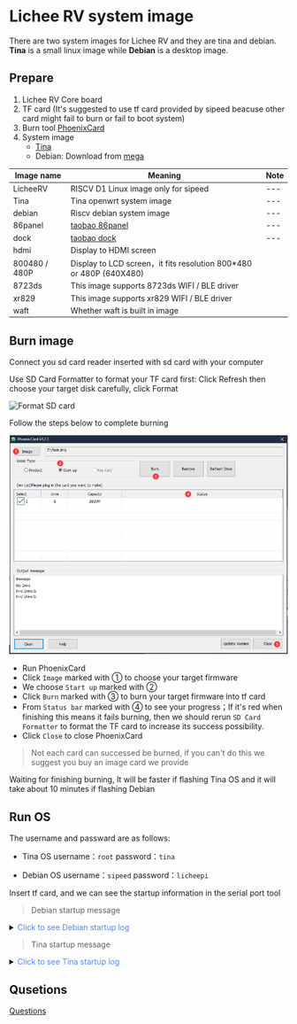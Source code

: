 # Lichee RV system image

There are two system images for Lichee RV and they are tina and debian.
**Tina** is a small linux image while **Debian** is a desktop image.

## Prepare

1. Lichee RV Core board
2. TF card (It's suggested to use tf card provided by sipeed beacuse other card might fail to burn or fail to boot system)
3. Burn tool [PhoenixCard](https://dl.sipeed.com/shareURL/LICHEE/D1/Lichee_RV/tool)
4. System image
   - [Tina](https://dl.sipeed.com/shareURL/LICHEE/D1/Lichee_RV/SDK/image) 
   - Debian: Download from [mega](https://mega.nz/folder/lx4CyZBA#PiFhY7oSVQ3gp2ZZ_AnwYA)

| Image name    | Meaning                                                                                                                    | Note |
| ------------- | -------------------------------------------------------------------------------------------------------------------------- | ---- |
| LicheeRV      | RISCV D1 Linux image only for sipeed                                                                                  | ---  |
| Tina          | Tina openwrt system image                                                                                                 | ---  |
| debian        | Riscv debian system image                                                                                                 | ---  |
| 86panel       | [taobao 86panel](https://item.taobao.com/item.htm?spm=a230r.1.14.18.30b534187YMsRx&id=663345415205&ns=1&abbucket=7#detail) | ---  |
| dock          | [taobao dock](https://item.taobao.com/item.htm?spm=a1z10.3-c-s.w4002-21410578028.20.35765d54K9XCOt&id=666274331852)        | ---  |
| hdmi          | Display to HDMI screen                                                                                         |      |
| 800480 / 480P | Display to LCD screen，it fits resolution 800*480 or 480P (640X480)                                                    |      |
| 8723ds        | This image supports 8723ds WIFI / BLE driver                                                                                    |      |
| xr829         | This image supports xr829 WIFI / BLE driver                                                                                     |      |
| waft          | Whether waft is built in  image                                                                                                     |      |


## Burn image

Connect you sd card reader inserted with sd card with your computer

Use SD Card Formatter to format your TF card first: Click Refresh then choose your target disk carefully, click Format

![Format SD card](./../../../assets/maixII/V831/image-20210802102810041.png)

Follow the steps below to complete burning

![burn image](./../../lichee/assets/RV/flash.png)

- Run PhoenixCard
- Click `Image` marked with ① to choose your target firmware
- We choose `Start up` marked with ② 
- Click `Burn` marked with ③ to burn your target firmware into tf card
- From `Status bar` marked with ④ to see your progress；If it's red when finishing this means it fails burning, then we should rerun `SD Card Formatter` to format the TF card to increase its success possibility.
- Click `Close` to close PhoenixCard

> Not each card can successed be burned, if you can't do this we suggest you buy an image card we provide

Waiting for finishing burning, It will be faster if flashing Tina OS and it will take about 10 minutes if flashing Debian 

## Run OS
The username and passward are as follows:

- Tina   OS username：`root`   password：`tina`

- Debian OS username：`sipeed` password：`licheepi`

Insert tf card, and we can see the startup information in the serial port tool

> Debian startup message

<details>
  <summary><font color="#4F84FF">Click to see Debian startup log</font></summary>
<pre><code class="language-shell">
[270]HELLO! BOOT0 is starting!
[273]BOOT0 commit : 27369ab

OpenSBI v0.6
   ____                    _____ ____ _____
  / __ \                  / ____|  _ \_   _|
 | |  | |_ __   ___ _ __ | (___ | |_) || |
 | |  | | '_ \ / _ \ '_ \ \___ \|  _ < | |
 | |__| | |_) |  __/ | | |____) | |_) || |_
  \____/| .__/ \___|_| |_|_____/|____/_____|
        | |
        |_|
</code></pre>
</details>

> Tina startup message

<details>
  <summary><font color="#4F84FF">Click to see Tina startup log</font></summary>
<pre><code class="language-shell">
BusyBox v1.27.2 () built-in shell (ash)

    __  ___     _        __   _
   /  |/  /__ _(_)_ __  / /  (_)__  __ ____ __
  / /|_/ / _ `/ /\ \ / / /__/ / _ \/ // /\ \ /
 /_/  /_/\_,_/_//_\_\ /____/_/_//_/\_,_//_\_\
 ----------------------------------------------
 Maix Linux (Neptune, 5C1C9C53)
 ----------------------------------------------
root@MaixLinux:/#
</code></pre>
</details>

## Qusetions

[Questions](./problems.md)